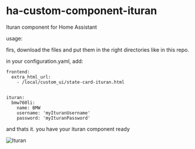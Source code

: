 # ha-custom-component-ituran
Ituran component for Home Assistant


usage:

firs, download the files and put them in the right directories like in this repo.

in your configuration.yaml, add:

```
frontend:
  extra_html_url:
    - /local/custom_ui/state-card-ituran.html


ituran:
  bmw760li:
    name: BMW
    username: 'myIturanUsername'
    password: 'myIturanPassword'
```

and thats it. you have your ituran component ready

![Ituran](https://preview.ibb.co/chwMxS/Screen_Shot_2018_04_20_at_16_53_21.png)
